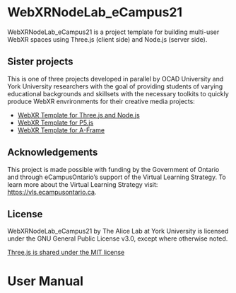 # WebXRNodeLab_eCampus21

WebXRNodeLab_eCampus21 is a project template for building multi-user WebXR spaces using Three.js (client side) and Node.js (server side). 

## Sister projects

This is one of three projects developed in parallel by OCAD University and York University researchers with the goal of providing students of varying educational backgrounds and skillsets with the necessary toolkits to quickly produce WebXR envrironments for their creative media projects:

- [WebXR Template for Three.js and Node.js](https://github.com/worldmaking/WebXRNodeLab_eCampus21)
- [WebXR Template for P5.js](https://github.com/worldmaking/WebXR_P5js_eCampus21)
- [WebXR Template for A-Frame](https://github.com/ocadwebxr/ocadu-open-webxr)

## Acknowledgements

This project is made possible with funding by the Government of Ontario and through eCampusOntario’s support of the Virtual Learning Strategy. To learn more about the Virtual Learning Strategy visit: https://vls.ecampusontario.ca.

## License

WebXRNodeLab_eCampus21 by The Alice Lab at York University is licensed under the GNU General Public License v3.0, except where otherwise noted.

[Three.js is shared under the MIT license](https://github.com/mrdoob/three.js/blob/dev/LICENSE)

# User Manual

